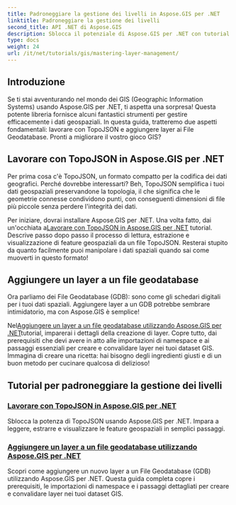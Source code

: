 ```yaml
---
title: Padroneggiare la gestione dei livelli in Aspose.GIS per .NET
linktitle: Padroneggiare la gestione dei livelli
second_title: API .NET di Aspose.GIS
description: Sblocca il potenziale di Aspose.GIS per .NET con tutorial su TopoJSON e File Geodatabase. Semplifica la gestione dei layer.
type: docs
weight: 24
url: /it/net/tutorials/gis/mastering-layer-management/
---
```

## Introduzione

Se ti stai avventurando nel mondo dei GIS (Geographic Information Systems) usando Aspose.GIS per .NET, ti aspetta una sorpresa! Questa potente libreria fornisce alcuni fantastici strumenti per gestire efficacemente i dati geospaziali. In questa guida, tratteremo due aspetti fondamentali: lavorare con TopoJSON e aggiungere layer ai File Geodatabase. Pronti a migliorare il vostro gioco GIS?

## Lavorare con TopoJSON in Aspose.GIS per .NET

Per prima cosa c'è TopoJSON, un formato compatto per la codifica dei dati geografici. Perché dovrebbe interessarti? Beh, TopoJSON semplifica i tuoi dati geospaziali preservandone la topologia, il che significa che le geometrie connesse condividono punti, con conseguenti dimensioni di file più piccole senza perdere l'integrità dei dati. 

 Per iniziare, dovrai installare Aspose.GIS per .NET. Una volta fatto, dai un'occhiata a[Lavorare con TopoJSON in Aspose.GIS per .NET](./working-with-topojson/) tutorial. Descrive passo dopo passo il processo di lettura, estrazione e visualizzazione di feature geospaziali da un file TopoJSON. Resterai stupito da quanto facilmente puoi manipolare i dati spaziali quando sai come muoverti in questo formato!

## Aggiungere un layer a un file geodatabase

Ora parliamo dei File Geodatabase (GDB): sono come gli schedari digitali per i tuoi dati spaziali. Aggiungere layer a un GDB potrebbe sembrare intimidatorio, ma con Aspose.GIS è semplice! 

 Nel[Aggiungere un layer a un file geodatabase utilizzando Aspose.GIS per .NET](./add-layer-to-file-geo-database/)tutorial, imparerai i dettagli della creazione di layer. Copre tutto, dai prerequisiti che devi avere in atto alle importazioni di namespace e ai passaggi essenziali per creare e convalidare layer nei tuoi dataset GIS. Immagina di creare una ricetta: hai bisogno degli ingredienti giusti e di un buon metodo per cucinare qualcosa di delizioso!

## Tutorial per padroneggiare la gestione dei livelli
### [Lavorare con TopoJSON in Aspose.GIS per .NET](./working-with-topojson/)
Sblocca la potenza di TopoJSON usando Aspose.GIS per .NET. Impara a leggere, estrarre e visualizzare le feature geospaziali in semplici passaggi.
### [Aggiungere un layer a un file geodatabase utilizzando Aspose.GIS per .NET](./add-layer-to-file-geo-database/)
Scopri come aggiungere un nuovo layer a un File Geodatabase (GDB) utilizzando Aspose.GIS per .NET. Questa guida completa copre i prerequisiti, le importazioni di namespace e i passaggi dettagliati per creare e convalidare layer nei tuoi dataset GIS.